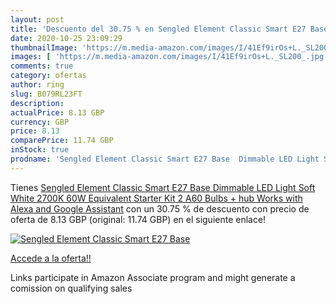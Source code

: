 ```yaml
---
layout: post
title: 'Descuento del 30.75 % en Sengled Element Classic Smart E27 Base  '
date: 2020-10-25 23:09:29
thumbnailImage: 'https://m.media-amazon.com/images/I/41Ef9irOs+L._SL200_.jpg'
images: [ 'https://m.media-amazon.com/images/I/41Ef9irOs+L._SL200_.jpg' ]
comments: true
category: ofertas
author: ring
slug: B079RL23FT
description:
actualPrice: 8.13 GBP
currency: GBP
price: 8.13
comparePrice: 11.74 GBP
inStock: true
prodname: 'Sengled Element Classic Smart E27 Base  Dimmable LED Light Soft White 2700K 60W Equivalent  Starter Kit  2 A60 Bulbs + hub   Works with Alexa and Google Assistant'
---
```


Tienes [Sengled Element Classic Smart E27 Base  Dimmable LED Light Soft White 2700K 60W Equivalent  Starter Kit  2 A60 Bulbs + hub   Works with Alexa and Google Assistant](https://www.amazon.co.uk/dp/B079RL23FT/?tag=tolees0a-21) con un 30.75 % de descuento con precio de oferta de 8.13 GBP (original: 11.74 GBP) en el siguiente enlace!

[![Sengled Element Classic Smart E27 Base  ](https://m.media-amazon.com/images/I/41Ef9irOs+L._SL200_.jpg)](https://www.amazon.co.uk/dp/B079RL23FT/?tag=tolees0a-21)

[Accede a la oferta!!](https://www.amazon.co.uk/dp/B079RL23FT/?tag=tolees0a-21)

Links participate in Amazon Associate program and might generate a comission on qualifying sales


